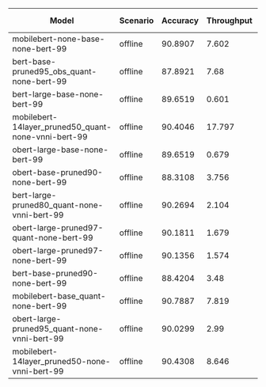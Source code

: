 | Model                                               | Scenario   |   Accuracy |   Throughput | Latency (in ms)   |
|-----------------------------------------------------|------------|------------|--------------|-------------------|
| mobilebert-none-base-none-bert-99                   | offline    |    90.8907 |        7.602 | -                 |
| bert-base-pruned95_obs_quant-none-bert-99           | offline    |    87.8921 |        7.68  | -                 |
| bert-large-base-none-bert-99                        | offline    |    89.6519 |        0.601 | -                 |
| mobilebert-14layer_pruned50_quant-none-vnni-bert-99 | offline    |    90.4046 |       17.797 | -                 |
| obert-large-base-none-bert-99                       | offline    |    89.6519 |        0.679 | -                 |
| obert-base-pruned90-none-bert-99                    | offline    |    88.3108 |        3.756 | -                 |
| bert-large-pruned80_quant-none-vnni-bert-99         | offline    |    90.2694 |        2.104 | -                 |
| obert-large-pruned97-quant-none-bert-99             | offline    |    90.1811 |        1.679 | -                 |
| obert-large-pruned97-none-bert-99                   | offline    |    90.1356 |        1.574 | -                 |
| bert-base-pruned90-none-bert-99                     | offline    |    88.4204 |        3.48  | -                 |
| mobilebert-base_quant-none-bert-99                  | offline    |    90.7887 |        7.819 | -                 |
| obert-large-pruned95_quant-none-vnni-bert-99        | offline    |    90.0299 |        2.99  | -                 |
| mobilebert-14layer_pruned50-none-vnni-bert-99       | offline    |    90.4308 |        8.646 | -                 |